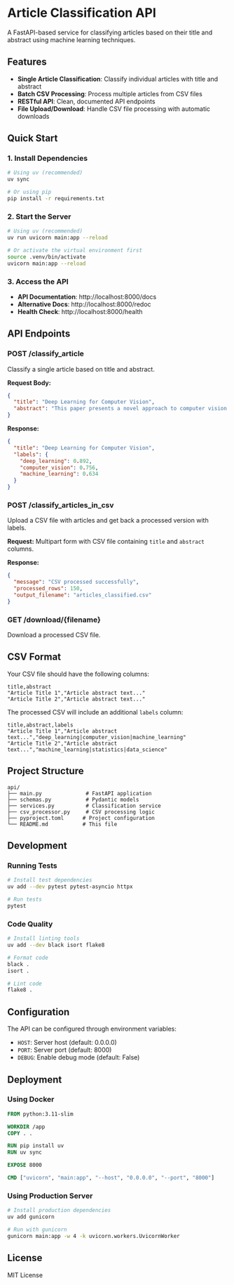 # Article Classification API

A FastAPI-based service for classifying articles based on their title and abstract using machine learning techniques.

## Features

- **Single Article Classification**: Classify individual articles with title and abstract
- **Batch CSV Processing**: Process multiple articles from CSV files
- **RESTful API**: Clean, documented API endpoints
- **File Upload/Download**: Handle CSV file processing with automatic downloads

## Quick Start

### 1. Install Dependencies

```bash
# Using uv (recommended)
uv sync

# Or using pip
pip install -r requirements.txt
```

### 2. Start the Server

```bash
# Using uv (recommended)
uv run uvicorn main:app --reload

# Or activate the virtual environment first
source .venv/bin/activate
uvicorn main:app --reload
```

### 3. Access the API

- **API Documentation**: http://localhost:8000/docs
- **Alternative Docs**: http://localhost:8000/redoc
- **Health Check**: http://localhost:8000/health

## API Endpoints

### POST /classify_article

Classify a single article based on title and abstract.

**Request Body:**
```json
{
  "title": "Deep Learning for Computer Vision",
  "abstract": "This paper presents a novel approach to computer vision using deep learning techniques..."
}
```

**Response:**
```json
{
  "title": "Deep Learning for Computer Vision",
  "labels": {
    "deep_learning": 0.892,
    "computer_vision": 0.756,
    "machine_learning": 0.634
  }
}
```

### POST /classify_articles_in_csv

Upload a CSV file with articles and get back a processed version with labels.

**Request:** Multipart form with CSV file containing `title` and `abstract` columns.

**Response:**
```json
{
  "message": "CSV processed successfully",
  "processed_rows": 150,
  "output_filename": "articles_classified.csv"
}
```

### GET /download/{filename}

Download a processed CSV file.

## CSV Format

Your CSV file should have the following columns:

```csv
title,abstract
"Article Title 1","Article abstract text..."
"Article Title 2","Article abstract text..."
```

The processed CSV will include an additional `labels` column:

```csv
title,abstract,labels
"Article Title 1","Article abstract text...","deep_learning|computer_vision|machine_learning"
"Article Title 2","Article abstract text...","machine_learning|statistics|data_science"
```

## Project Structure

```
api/
├── main.py              # FastAPI application
├── schemas.py           # Pydantic models
├── services.py          # Classification service
├── csv_processor.py     # CSV processing logic
├── pyproject.toml      # Project configuration
└── README.md           # This file
```

## Development

### Running Tests

```bash
# Install test dependencies
uv add --dev pytest pytest-asyncio httpx

# Run tests
pytest
```

### Code Quality

```bash
# Install linting tools
uv add --dev black isort flake8

# Format code
black .
isort .

# Lint code
flake8 .
```

## Configuration

The API can be configured through environment variables:

- `HOST`: Server host (default: 0.0.0.0)
- `PORT`: Server port (default: 8000)
- `DEBUG`: Enable debug mode (default: False)

## Deployment

### Using Docker

```dockerfile
FROM python:3.11-slim

WORKDIR /app
COPY . .

RUN pip install uv
RUN uv sync

EXPOSE 8000

CMD ["uvicorn", "main:app", "--host", "0.0.0.0", "--port", "8000"]
```

### Using Production Server

```bash
# Install production dependencies
uv add gunicorn

# Run with gunicorn
gunicorn main:app -w 4 -k uvicorn.workers.UvicornWorker
```

## License

MIT License
